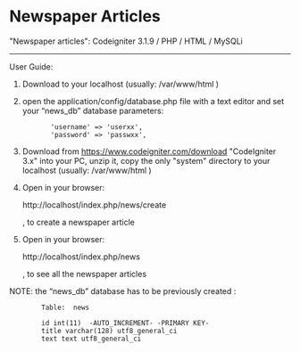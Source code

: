# Newspaper Articles
"Newspaper articles": Codeigniter 3.1.9 / PHP / HTML / MySQLi 


-------------------------------------------------------------
 User Guide:
    
  1. Download to your localhost (usually: /var/www/html )
  2. open the application/config/database.php file with a text editor and set your “news_db” database parameters:
		
                'username' => 'userxx', 
                'password' => 'passwxx',
  3. Download from https://www.codeigniter.com/download "CodeIgniter 3.x" into your PC, unzip it, copy the only "system" directory to your localhost (usually: /var/www/html ) 
  4. Open in your browser:
		
        http://localhost/index.php/news/create 

     , to create a newspaper article
  5. Open in your browser: 
  
        http://localhost/index.php/news 

     , to see all the newspaper articles

  NOTE: the “news_db” database has to be previously created :

            Table:  news
            
            id int(11)  -AUTO_INCREMENT- -PRIMARY KEY-
            title varchar(128) utf8_general_ci 
            text text utf8_general_ci
